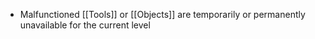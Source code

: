 - Malfunctioned [[Tools]] or [[Objects]] are temporarily or permanently unavailable for the current level
